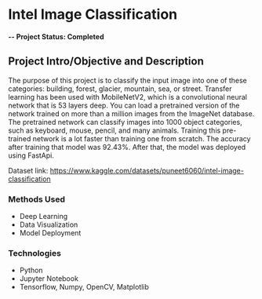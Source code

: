 # Intel Image Classification

#### -- Project Status: Completed

## Project Intro/Objective and Description
The purpose of this project is to classify the input image into one of these categories: building, forest, glacier, mountain, sea, or street. Transfer learning has been used with MobileNetV2, which is a convolutional neural network that is 53 layers deep. You can load a pretrained version of the network trained on more than a million images from the ImageNet database. The pretrained network can classify images into 1000 object categories, such as keyboard, mouse, pencil, and many animals. Training this pre-trained network is a lot faster than training one from scratch. The accuracy after training that model was 92.43%. After that, the model was deployed using FastApi.

Dataset link: https://www.kaggle.com/datasets/puneet6060/intel-image-classification

### Methods Used
* Deep Learning
* Data Visualization
* Model Deployment

### Technologies
* Python
* Jupyter Notebook
* Tensorflow, Numpy, OpenCV, Matplotlib
